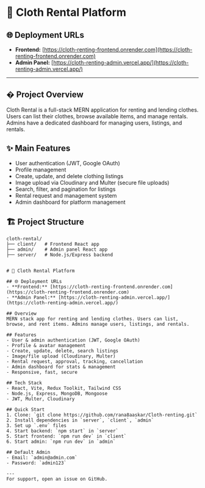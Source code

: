 
# 👕 Cloth Rental Platform

## 🌐 Deployment URLs

- **Frontend:** [https://cloth-renting-frontend.onrender.com](https://cloth-renting-frontend.onrender.com)
- **Admin Panel:** [https://cloth-renting-admin.vercel.app/](https://cloth-renting-admin.vercel.app/)

---

## � Project Overview

Cloth Rental is a full-stack MERN application for renting and lending clothes. Users can list their clothes, browse available items, and manage rentals. Admins have a dedicated dashboard for managing users, listings, and rentals.


## ✨ Main Features

- User authentication (JWT, Google OAuth)
- Profile management
- Create, update, and delete clothing listings
- Image upload via Cloudinary and Multer (secure file uploads)
- Search, filter, and pagination for listings
- Rental request and management system
- Admin dashboard for platform management

## 🏗️ Project Structure

```
cloth-rental/
├── client/   # Frontend React app
├── admin/    # Admin panel React app
├── server/   # Node.js/Express backend


# 👕 Cloth Rental Platform

## 🌐 Deployment URLs
- **Frontend:** [https://cloth-renting-frontend.onrender.com](https://cloth-renting-frontend.onrender.com)
- **Admin Panel:** [https://cloth-renting-admin.vercel.app/](https://cloth-renting-admin.vercel.app/)

## Overview
MERN stack app for renting and lending clothes. Users can list, browse, and rent items. Admins manage users, listings, and rentals.

## Features
- User & admin authentication (JWT, Google OAuth)
- Profile & avatar management
- Create, update, delete, search listings
- Image/file upload (Cloudinary, Multer)
- Rental request, approval, tracking, cancellation
- Admin dashboard for stats & management
- Responsive, fast, secure

## Tech Stack
- React, Vite, Redux Toolkit, Tailwind CSS
- Node.js, Express, MongoDB, Mongoose
- JWT, Multer, Cloudinary

## Quick Start
1. Clone: `git clone https://github.com/rana8aaskar/Cloth-renting.git`
2. Install dependencies in `server`, `client`, `admin`
3. Set up `.env` files
4. Start backend: `npm start` in `server`
5. Start frontend: `npm run dev` in `client`
6. Start admin: `npm run dev` in `admin`

## Default Admin
- Email: `admin@admin.com`
- Password: `admin123`

---
For support, open an issue on GitHub.
